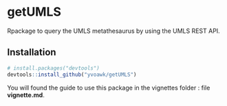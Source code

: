 # getUMLS
Rpackage to query the UMLS metathesaurus by using the UMLS REST API.

## Installation
```r
# install.packages("devtools")
devtools::install_github("yvoawk/getUMLS")
```
You will found the guide to use this package in the vignettes folder : file **vignette.md**.
